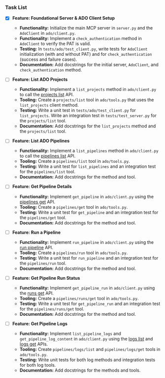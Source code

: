 ### Task List

*   [x] **Feature: Foundational Server & ADO Client Setup**
    *   **Functionality:** Initialize the main MCP server in `server.py` and the `AdoClient` in `ado/client.py`.
    *   **Functionality:** Implement a `check_authentication` method in `AdoClient` to verify the PAT is valid.
    *   **Testing:** In `tests/ado/test_client.py`, write tests for `AdoClient` initialization (with and without PAT) and for `check_authentication` (success and failure cases).
    *   **Documentation:** Add docstrings for the initial server, `AdoClient`, and `check_authentication` method.

*   [ ] **Feature: List ADO Projects**
    *   **Functionality:** Implement a `list_projects` method in `ado/client.py` to call the [projects list](https://learn.microsoft.com/en-us/rest/api/azure/devops/core/projects/list?view=azure-devops-rest-7.2) API.
    *   **Tooling:** Create a `projects/list` tool in `ado/tools.py` that uses the `list_projects` client method.
    *   **Testing:** Write a unit test in `tests/ado/test_client.py` for `list_projects`. Write an integration test in `tests/test_server.py` for the `projects/list` tool.
    *   **Documentation:** Add docstrings for the `list_projects` method and the `projects/list` tool.

*   [ ] **Feature: List ADO Pipelines**
    *   **Functionality:** Implement a `list_pipelines` method in `ado/client.py` to call the [pipelines list](https://learn.microsoft.com/en-us/rest/api/azure/devops/pipelines/pipelines/list?view=azure-devops-rest-7.2) API.
    *   **Tooling:** Create a `pipelines/list` tool in `ado/tools.py`.
    *   **Testing:** Write a unit test for `list_pipelines` and an integration test for the `pipelines/list` tool.
    *   **Documentation:** Add docstrings for the method and tool.

*   [ ] **Feature: Get Pipeline Details**
    *   **Functionality:** Implement `get_pipeline` in `ado/client.py` using the [pipelines get](https://learn.microsoft.com/en-us/rest/api/azure/devops/pipelines/pipelines/get?view=azure-devops-rest-7.2) API.
    *   **Tooling:** Create a `pipelines/get` tool in `ado/tools.py`.
    *   **Testing:** Write a unit test for `get_pipeline` and an integration test for the `pipelines/get` tool.
    *   **Documentation:** Add docstrings for the method and tool.

*   [ ] **Feature: Run a Pipeline**
    *   **Functionality:** Implement `run_pipeline` in `ado/client.py` using the [run pipeline](https://learn.microsoft.com/en-us/rest/api/azure/devops/pipelines/runs/run-pipeline?view=azure-devops-rest-7.2) API.
    *   **Tooling:** Create a `pipelines/run` tool in `ado/tools.py`.
    *   **Testing:** Write a unit test for `run_pipeline` and an integration test for the `pipelines/run` tool.
    *   **Documentation:** Add docstrings for the method and tool.

*   [ ] **Feature: Get Pipeline Run Status**
    *   **Functionality:** Implement `get_pipeline_run` in `ado/client.py` using the [runs get](https://learn.microsoft.com/en-us/rest/api/azure/devops/pipelines/runs/get?view=azure-devops-rest-7.2) API.
    *   **Tooling:** Create a `pipelines/runs/get` tool in `ado/tools.py`.
    *   **Testing:** Write a unit test for `get_pipeline_run` and an integration test for the `pipelines/runs/get` tool.
    *   **Documentation:** Add docstrings for the method and tool.

*   [ ] **Feature: Get Pipeline Logs**
    *   **Functionality:** Implement `list_pipeline_logs` and `get_pipeline_log_content` in `ado/client.py` using the [logs list](https://learn.microsoft.com/en-us/rest/api/azure/devops/pipelines/logs/list?view=azure-devops-rest-7.2) and [logs get](https://learn.microsoft.com/en-us/rest/api/azure/devops/pipelines/logs/get?view=azure-devops-rest-7.2) APIs.
    *   **Tooling:** Create `pipelines/logs/list` and `pipelines/logs/get` tools in `ado/tools.py`.
    *   **Testing:** Write unit tests for both log methods and integration tests for both log tools.
    *   **Documentation:** Add docstrings for the methods and tools.